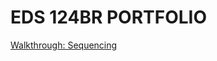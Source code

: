 # **EDS 124BR PORTFOLIO**
[Walkthrough: Sequencing](https://gjquach.github.io/eds124br-portfolio/week0.html)